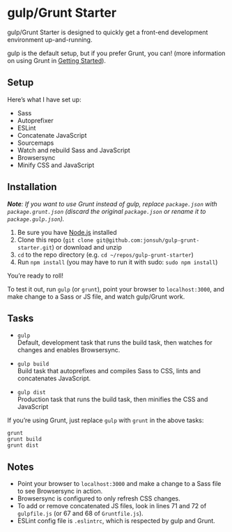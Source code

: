 # gulp/Grunt Starter

gulp/Grunt Starter is designed to quickly get a front-end development environment up-and-running.

gulp is the default setup, but if you prefer Grunt, you can! (more information on using Grunt in [Getting Started](#getting-started)).

## Setup

Here’s what I have set up:

- Sass
- Autoprefixer
- ESLint
- Concatenate JavaScript
- Sourcemaps
- Watch and rebuild Sass and JavaScript
- Browsersync
- Minify CSS and JavaScript

## Installation

*__Note__: If you want to use Grunt instead of gulp, replace `package.json` with `package.grunt.json` (discard the original `package.json` or rename it to `package.gulp.json`).*

1. Be sure you have [Node.js](https://nodejs.org) installed
2. Clone this repo (`git clone git@github.com:jonsuh/gulp-grunt-starter.git`) or download and unzip
3. `cd` to the repo directory (e.g. `cd ~/repos/gulp-grunt-starter`)
4. Run `npm install` (you may have to run it with sudo: `sudo npm install`)

You’re ready to roll!

To test it out, run `gulp` (or `grunt`), point your browser to `localhost:3000`, and make change to a Sass or JS file, and watch gulp/Grunt work. 

## Tasks

- `gulp`  
Default, development task that runs the build task, then watches for changes and enables Browsersync.

- `gulp build`  
Build task that autoprefixes and compiles Sass to CSS, lints and concatenates JavaScript.

- `gulp dist`  
Production task that runs the build task, then minifies the CSS and JavaScript

If you’re using Grunt, just replace `gulp` with `grunt` in the above tasks:
```
grunt
grunt build
grunt dist
```

## Notes

- Point your browser to `localhost:3000` and make a change to a Sass file to see Browsersync in action.
- Browsersync is configured to only refresh CSS changes.
- To add or remove concatenated JS files, look in lines 71 and 72 of `gulpfile.js` (or 67 and 68 of `Gruntfile.js`).
- ESLint config file is `.eslintrc`, which is respected by gulp and Grunt.
